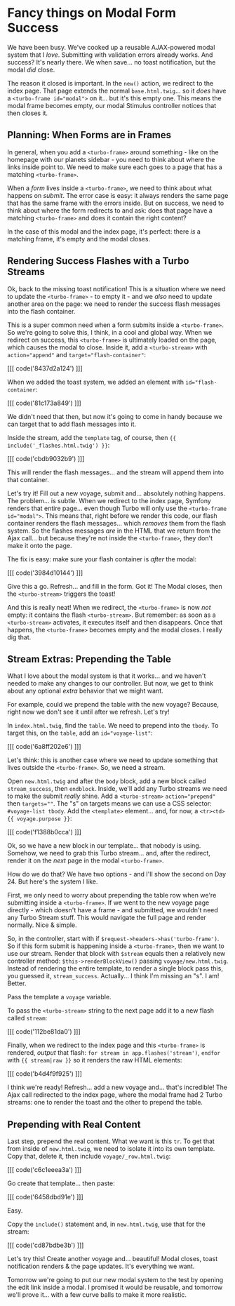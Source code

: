 # Fancy things on Modal Form Success

We have been busy. We've cooked up a reusable AJAX-powered modal system that I
*love*. Submitting with validation errors already works. And success? It's
nearly there. We when save... no toast notification, but the modal *did* close.

The reason it closed is important. In the `new()` action, we redirect to the
index page. That page extends the normal `base.html.twig`... so it *does* have a
`<turbo-frame id="modal">` on it... but it's this empty one. This means the
modal frame becomes empty, our modal Stimulus controller notices that then
closes it.

## Planning: When Forms are in Frames

In general, when you add a `<turbo-frame>` around something - like on the homepage
with our planets sidebar - you need to think about where the links inside point to.
We need to make sure each goes to a page that has a matching `<turbo-frame>`.

When a *form* lives inside a `<turbo-frame>`, we need to think about what happens
on *submit*. The error case is easy: it always renders the same page that has
the same frame with the errors inside. But on success, we need to think about where
the form redirects to and ask: does that page have a matching `<turbo-frame>` and
does it contain the right content?

In the case of this modal and the index page, it's perfect: there *is* a
matching frame, it's empty and the modal closes.

## Rendering Success Flashes with a Turbo Streams

Ok, back to the missing toast notification! This is a situation where we need
to update the `<turbo-frame>` - to empty it - and we *also* need to update another
area on the page: we need to render the success flash messages into the flash
container.

This is a super common need when a form submits inside a `<turbo-frame>`. So we're
going to solve this, I think, in a cool and global way. When we redirect on success,
this `<turbo-frame>` is ultimately loaded on the page, which causes the modal to
close. Inside it, add a `<turbo-stream>` with `action="append"` and
`target="flash-container"`:

[[[ code('8437d2a124') ]]]

When we added the toast system, we added an element with `id="flash-container`:

[[[ code('81c173a849') ]]]

We didn't need that then, but now it's going to come in handy because we can
target that to add flash messages into it. 

Inside the stream, add the `template` tag, of course, then
`{{ include('_flashes.html.twig') }}`:

[[[ code('cbdb9032b9') ]]]

This will render the flash messages... and the stream will append them into that
container.

Let's try it! Fill out a new voyage, submit and... absolutely nothing happens.
The problem... is subtle. When we redirect to the index page, Symfony renders that
entire page... even though Turbo will only use the `<turbo-frame id="modal">`.
This means that, right before we render this code, our flash container renders the
flash messages... which *removes* them from the flash system. So the flashes
messages *are* in the HTML that we return from the Ajax call... but because they're
not inside the `<turbo-frame>`, they don't make it onto the page.

The fix is easy: make sure your flash container is *after* the modal:

[[[ code('3984d10144') ]]]

Give this a go. Refresh... and fill in the form. Got it! The Modal closes, then
the `<turbo-stream>` triggers the toast!

And this is really neat! When we redirect, the `<turbo-frame>` is now *not* empty:
it contains the flash `<turbo-stream>`. But remember: as soon as a `<turbo-stream>`
activates, it executes itself and then disappears. Once that happens, the
`<turbo-frame>` becomes empty and the modal closes. I really dig that.

## Stream Extras: Prepending the Table

What I love about the modal system is that it works... and we haven't needed
to make any changes to our controller. But now, we get to think about any optional
*extra* behavior that we might want.

For example, could we prepend the table with the new voyage? Because, right now we
don't see it until after we refresh. Let's try!

In `index.html.twig`, find the `table`. We need to prepend into the `tbody`.
To target this, on the `table`, add an `id="voyage-list"`:

[[[ code('6a8ff202e6') ]]]

Let's think: this is another case where we need to update something that lives
outside the `<turbo-frame>`. So, we need a stream.

Open `new.html.twig` and after the `body` block, add a new block called `stream_success`,
then `endblock`. Inside, we'll add any Turbo streams we need to make the submit
*really* shine. Add a `<turbo-stream>` `action="prepend"` then `targets=""`. The
"s" on targets means we can use a CSS selector: `#voyage-list tbody`. Add the
`<template>` element... and, for now, a `<tr><td>` `{{ voyage.purpose }}`:

[[[ code('f1388b0cca') ]]]

Ok, so we have a new block in our template... that nobody is using. Somehow,
we need to grab this Turbo stream... and, after the redirect, render it on the
*next* page in the modal `<turbo-frame>`.

How do we do that? We have two options - and I'll show the second on Day 24. But
here's the system I like.

First, we only need to worry about prepending the table row when we're submitting
inside a `<turbo-frame>`. If we went to the new voyage page directly - which
doesn't have a frame - and submitted, we wouldn't need any Turbo Stream stuff. This
would navigate the full page and render normally. Nice & simple.

So, in the controller, start with if `$request->headers->has('turbo-frame')`. So
if this form submit is happening inside a `<turbo-frame>`, then we want to
use our stream. Render that block with `$stream` equals then a relatively new
controller method: `$this->renderBlockView()` passing `voyage/new.html.twig`.
Instead of rendering the entire template, to render a single block pass this,
you guessed it, `stream_success`. Actually... I think I'm missing an "s". I am!
Better.

Pass the template a `voyage` variable.

To pass the `<turbo-stream>` string to the next page add it to a new flash called
`stream`:

[[[ code('112be81da0') ]]]

Finally, when we redirect to the index page and this `<turbo-frame>` is
rendered, *output* that flash: `for stream in app.flashes('stream')`, `endfor`
with `{{ stream|raw }}` so it renders the raw HTML elements:

[[[ code('b4d4f9f925') ]]]

I think we're ready! Refresh... add a new voyage and... that's incredible! 
The Ajax call redirected to the index page, where the modal frame had 2 Turbo
streams: one to render the toast and the other to prepend the table.

## Prepending with Real Content

Last step, prepend the real content. What we want is this `tr`. To get that
from inside of `new.html.twig`, we need to isolate it into its own template. Copy
that, delete it, then include `voyage/_row.html.twig`:

[[[ code('c6c1eeea3a') ]]]

Go create that template... then paste:

[[[ code('6458dbd91e') ]]]

Easy.

Copy the `include()` statement and, in `new.html.twig`, use that for the stream:

[[[ code('cd87bdbe3b') ]]]

Let's try this! Create another voyage and... beautiful! Modal closes, toast notification
renders & the page updates. It's everything we want.

Tomorrow we're going to put our new modal system to the test by opening the edit
link inside a modal. I promised it would be reusable, and tomorrow we'll prove it...
with a few curve balls to make it more realistic.
